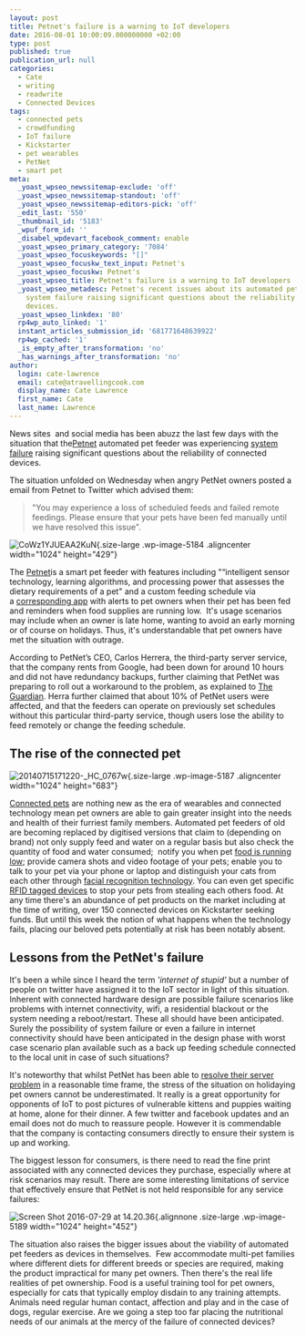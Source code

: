 ```yaml
---
layout: post
title: Petnet's failure is a warning to IoT developers
date: 2016-08-01 10:00:09.000000000 +02:00
type: post
published: true
publication_url: null
categories:
  - Cate
  - writing
  - readwrite
  - Connected Devices
tags:
  - connected pets
  - crowdfunding
  - IoT failure
  - Kickstarter
  - pet wearables
  - PetNet
  - smart pet
meta:
  _yoast_wpseo_newssitemap-exclude: 'off'
  _yoast_wpseo_newssitemap-standout: 'off'
  _yoast_wpseo_newssitemap-editors-pick: 'off'
  _edit_last: '550'
  _thumbnail_id: '5183'
  _wpuf_form_id: ''
  _disabel_wpdevart_facebook_comment: enable
  _yoast_wpseo_primary_category: '7084'
  _yoast_wpseo_focuskeywords: "[]"
  _yoast_wpseo_focuskw_text_input: Petnet's
  _yoast_wpseo_focuskw: Petnet's
  _yoast_wpseo_title: Petnet's failure is a warning to IoT developers
  _yoast_wpseo_metadesc: Petnet's recent issues about its automated pet feeder experiencing
    system failure raising significant questions about the reliability of connected
    devices.
  _yoast_wpseo_linkdex: '80'
  rp4wp_auto_linked: '1'
  instant_articles_submission_id: '681771648639922'
  rp4wp_cached: '1'
  _is_empty_after_transformation: 'no'
  _has_warnings_after_transformation: 'no'
author:
  login: cate-lawrence
  email: cate@atravellingcook.com
  display_name: Cate Lawrence
  first_name: Cate
  last_name: Lawrence
---
```

News sites  and social media has been abuzz the last few days with the
situation that the[Petnet](http://www.petnet.io/) automated pet feeder
was experiencing [system
failure](https://twitter.com/petnetiosupport/status/758149586829529088) raising
significant questions about the reliability of connected devices.

The situation unfolded on Wednesday when angry PetNet owners posted a
email from Petnet to Twitter which advised them:

> "You may experience a loss of scheduled feeds and failed remote
> feedings. Please ensure that your pets have been fed manually until we
> have resolved this issue".

![CoWz1YJUEAA2KuN](rw-import/CoWz1YJUEAA2KuN-1024x429.jpg){.size-large
.wp-image-5184 .aligncenter width="1024" height="429"}

The [Petnet](http://www.petnet.io/)is a smart pet feeder with features
including "“intelligent sensor technology, learning algorithms, and
processing power that assesses the dietary requirements of a pet" and a
custom feeding schedule via a [corresponding
app](https://itunes.apple.com/us/app/petnet-mobile/id962239016?mt=8) with
alerts to pet owners when their pet has been fed and reminders when food
supplies are running low.  It's usage scenarios may include when an
owner is late home, wanting to avoid an early morning or of course on
holidays. Thus, it's understandable that pet owners have met the
situation with outrage.

According to PetNet’s CEO, Carlos Herrera, the third-party server
service, that the company rents from Google, had been down for around 10
hours and did not have redundancy backups, further claiming that PetNet
was preparing to roll out a workaround to the problem, as explained
to [The
Guardian](https://www.theguardian.com/technology/2016/jul/27/petnet-auto-feeder-glitch-google).
Herra further claimed that about 10% of PetNet users were affected, and
that the feeders can operate on previously set schedules without this
particular third-party service, though users lose the ability to feed
remotely or change the feeding schedule.

The rise of the connected pet
-----------------------------

![20140715171220-\_HC\_0767w](rw-import/20140715171220-_HC_0767w-1024x683.jpg){.size-large
.wp-image-5187 .aligncenter width="1024" height="683"}

[Connected pets](https://readwrite.com/2016/03/03/pet-tech-love/) are
nothing new as the era of wearables and connected technology mean pet
owners are able to gain greater insight into the needs and health of
their furriest family members. Automated pet feeders of old are becoming
replaced by digitised versions that claim to (depending on brand) not
only supply feed and water on a regular basis but also check the
quantity of food and water consumed;  notify you when pet [food is
running low](http://getnibbles.com/); provide camera shots and video
footage of your pets; enable you to talk to your pet via your phone or
laptop and distinguish your cats from each other through [facial
recognition technology](http://catfi.com/pro.html). You can even get
specific [RFID tagged
devices](https://www.sureflap.com/en-us/pet-feeder/microchip-pet-feeder)
to stop your pets from stealing each others food. At any time there's an
abundance of pet products on the market including at the time of
writing, over 150 connected devices on Kickstarter seeking funds. But
until this week the notion of what happens when the technology fails,
placing our beloved pets potentially at risk has been notably absent.

Lessons from the PetNet's failure
---------------------------------

It's been a while since I heard the term *'internet of stupid'* but a
number of people on twitter have assigned it to the IoT sector in light
of this situation. Inherent with connected hardware design are possible
failure scenarios like problems with internet connectivity, wifi, a
residential blackout or the system needing a reboot/restart. These all
should have been anticipated. Surely the possibility of system failure
or even a failure in internet connectivity should have been anticipated
in the design phase with worst case scenario plan available such as a
back up feeding schedule connected to the local unit in case of such
situations?

It's noteworthy that whilst PetNet has been able to [resolve their
server problem](https://twitter.com/petnetiosupport) in a reasonable
time frame, the stress of the situation on holidaying pet owners cannot
be underestimated. It really is a great opportunity for opponents of IoT
to post pictures of vulnerable kittens and puppies waiting at home,
alone for their dinner. A few twitter and facebook updates and an email
does not do much to reassure people. However it is commendable that the
company is contacting consumers directly to ensure their system is up
and working.

The biggest lesson for consumers, is there need to read the fine print
associated with any connected devices they purchase, especially where at
risk scenarios may result. There are some interesting limitations of
service that effectively ensure that PetNet is not held responsible for
any service failures:

![Screen Shot 2016-07-29 at
14.20.36](rw-import/Screen-Shot-2016-07-29-at-14.20.36-1024x452.jpg){.alignnone
.size-large .wp-image-5189 width="1024" height="452"}

The situation also raises the bigger issues about the viability of
automated pet feeders as devices in themselves.  Few accommodate
multi-pet families where different diets for different breeds or species
are required, making the product impractical for many pet owners. Then
there's the real life realities of pet ownership. Food is a useful
training tool for pet owners, especially for cats that typically employ
disdain to any training attempts. Animals need regular human contact,
affection and play and in the case of dogs, regular exercise. Are we
going a step too far placing the nutritional needs of our animals at the
mercy of the failure of connected devices?
